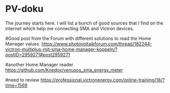 # PV-doku
The journey starts here.
I will list a bunch of good sources that I find on the internet which help me connecting SMA and Victron devices.

#Good post from the Forum with different solutions to read the Home Manager values.
https://www.photovoltaikforum.com/thread/182244-victron-multiplus-mit-sma-home-manager-koppeln/?postID=2959271#post2959271

#another Home Manager reader
https://github.com/Knedox/venusos_sma_energy_meter

#need to review
https://professional.victronenergy.com/online-training/18/?time=1569
